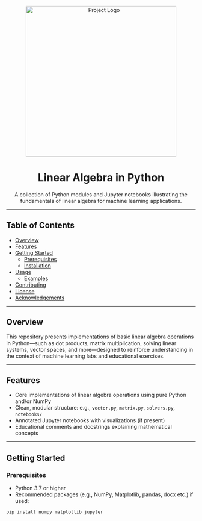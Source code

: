 
<p align="center">
  <a href="https://github.com/Sumit-Nayek/Linear-algebra-in-python">
    <img src="YOUR_LOGO_OR_BANNER.png" alt="Project Logo" width="400"/>
  </a>
</p>

<h1 align="center">Linear Algebra in Python</h1>

<p align="center">
  A collection of Python modules and Jupyter notebooks illustrating the fundamentals of linear algebra for machine learning applications.
</p>

---

##  Table of Contents

- [Overview](#overview)  
- [Features](#features)  
- [Getting Started](#getting-started)  
  - [Prerequisites](#prerequisites)  
  - [Installation](#installation)  
- [Usage](#usage)  
  - [Examples](#examples)  
- [Contributing](#contributing)  
- [License](#license)  
- [Acknowledgements](#acknowledgements)

---

##  Overview

This repository presents implementations of basic linear algebra operations in Python—such as dot products, matrix multiplication, solving linear systems, vector spaces, and more—designed to reinforce understanding in the context of machine learning labs and educational exercises.

---

##  Features

- Core implementations of linear algebra operations using pure Python and/or NumPy  
- Clean, modular structure: e.g., `vector.py`, `matrix.py`, `solvers.py`, `notebooks/`  
- Annotated Jupyter notebooks with visualizations (if present)  
- Educational comments and docstrings explaining mathematical concepts  

---

##  Getting Started

### Prerequisites

- Python 3.7 or higher  
- Recommended packages (e.g., NumPy, Matplotlib, pandas, docx etc.) if used:

```bash
pip install numpy matplotlib jupyter
